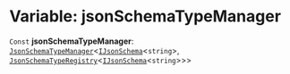 # Variable: jsonSchemaTypeManager

`Const` **jsonSchemaTypeManager**: [`JsonSchemaTypeManager`](/en/auto-docs/type-editor/classes/JsonSchemaTypeManager.md)<[`IJsonSchema`](/en/auto-docs/type-editor/interfaces/IJsonSchema.md)<`string`>, [`JsonSchemaTypeRegistry`](/en/auto-docs/type-editor/interfaces/JsonSchemaTypeRegistry.md)<[`IJsonSchema`](/en/auto-docs/type-editor/interfaces/IJsonSchema.md)<`string`>>>
